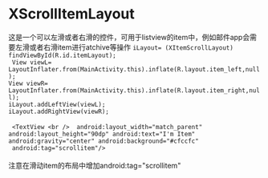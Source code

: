 # XScrollItemLayout
这是一个可以左滑或者右滑的控件，可用于listview的item中，例如邮件app会需要左滑或者右滑item进行atchive等操作
``iLayout= (XItemScrollLayout) findViewById(R.id.itemLayout);``<br /> 
`` View viewL= LayoutInflater.from(MainActivity.this).inflate(R.layout.item_left,null);``<br /> 
``View viewR= LayoutInflater.from(MainActivity.this).inflate(R.layout.item_right,null);``<br /> 
``iLayout.addLeftView(viewL);``<br /> 
``iLayout.addRightView(viewR);``<br /> 
<br /> 
`` <TextView <br /> 
          android:layout_width="match_parent"
          android:layout_height="90dp"
          android:text="I'm Item"
          android:gravity="center"
          android:background="#cfccfc"
          android:tag="scrollitem"/>``
          <br /> <br /> 
注意在滑动item的布局中增加android:tag="scrollitem"

